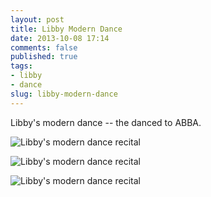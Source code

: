 ```yaml
---
layout: post
title: Libby Modern Dance
date: 2013-10-08 17:14
comments: false
published: true
tags:
- libby
- dance
slug: libby-modern-dance
---
```

Libby's modern dance -- the danced to ABBA.

![Libby's modern dance recital](http://media.eick.us/media/photographs/2013/2013-06-01/libby-modern-dance-recital-2013-06-01-at-16-00-31.jpg)

![Libby's modern dance recital](http://media.eick.us/media/photographs/2013/2013-06-01/libby-modern-dance-recital-2013-06-01-at-16-01-02.jpg)

![Libby's modern dance recital](http://media.eick.us/media/photographs/2013/2013-06-01/libby-modern-dance-recital-2013-06-01-at-17-23-31.jpg)
